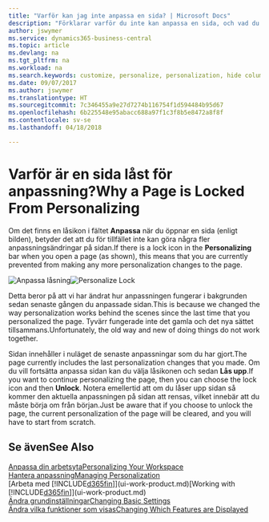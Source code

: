 ```yaml
---
title: "Varför kan jag inte anpassa en sida? | Microsoft Docs"
description: "Förklarar varför du inte kan anpassa en sida, och vad du kan göra om du vill låsa upp den för att anpassa den."
author: jswymer
ms.service: dynamics365-business-central
ms.topic: article
ms.devlang: na
ms.tgt_pltfrm: na
ms.workload: na
ms.search.keywords: customize, personalize, personalization, hide columns, remove fields, move fields
ms.date: 09/07/2017
ms.author: jswymer
ms.translationtype: HT
ms.sourcegitcommit: 7c346455a9e27d7274b116754f1d594484b95d67
ms.openlocfilehash: 6b225548e95abacc688a97f1c3f8b5e8472a8f8f
ms.contentlocale: sv-se
ms.lasthandoff: 04/18/2018

---
```

# <a name="why-a-page-is-locked-from-personalizing"></a><span data-ttu-id="cc1fd-103">Varför är en sida låst för anpassning?</span><span class="sxs-lookup"><span data-stu-id="cc1fd-103">Why a Page is Locked From Personalizing</span></span>
<span data-ttu-id="cc1fd-104">Om det finns en låsikon i fältet **Anpassa** när du öppnar en sida (enligt bilden), betyder det att du för tillfället inte kan göra några fler anpassningsändringar på sidan.</span><span class="sxs-lookup"><span data-stu-id="cc1fd-104">If there is a lock icon in the **Personalizing** bar when you open a page (as shown), this means that you are currently prevented from making any more personalization changes to the page.</span></span>

<span data-ttu-id="cc1fd-105">![Anpassa låsning](media/personalization-locked.png "Anpassa låsning")</span><span class="sxs-lookup"><span data-stu-id="cc1fd-105">![Personalize Lock](media/personalization-locked.png "Personalize lock")</span></span>

<span data-ttu-id="cc1fd-106">Detta beror på att vi har ändrat hur anpassningen fungerar i bakgrunden sedan senaste gången du anpassade sidan.</span><span class="sxs-lookup"><span data-stu-id="cc1fd-106">This is because we changed the way personalization works behind the scenes since the last time that you personalized the page.</span></span> <span data-ttu-id="cc1fd-107">Tyvärr fungerade inte det gamla och det nya sättet tillsammans.</span><span class="sxs-lookup"><span data-stu-id="cc1fd-107">Unfortunately, the old way and new of doing things do not work together.</span></span>

<span data-ttu-id="cc1fd-108">Sidan innehåller i nuläget de senaste anpassningar som du har gjort.</span><span class="sxs-lookup"><span data-stu-id="cc1fd-108">The page currently includes the last personalization changes that you made.</span></span> <span data-ttu-id="cc1fd-109">Om du vill fortsätta anpassa sidan kan du välja låsikonen och sedan **Lås upp**.</span><span class="sxs-lookup"><span data-stu-id="cc1fd-109">If you want to continue personalizing the page, then you can choose the lock icon and then **Unlock**.</span></span> <span data-ttu-id="cc1fd-110">Notera emellertid att om du låser upp sidan så kommer den aktuella anpassningen på sidan att rensas, vilket innebär att du måste börja om från början.</span><span class="sxs-lookup"><span data-stu-id="cc1fd-110">Just be aware that if you choose to unlock the page, the current personalization of the page will be cleared, and you will have to start from scratch.</span></span>


## <a name="see-also"></a><span data-ttu-id="cc1fd-111">Se även</span><span class="sxs-lookup"><span data-stu-id="cc1fd-111">See Also</span></span>
[<span data-ttu-id="cc1fd-112">Anpassa din arbetsyta</span><span class="sxs-lookup"><span data-stu-id="cc1fd-112">Personalizing Your Workspace</span></span>](ui-personalization-manage.md)  
[<span data-ttu-id="cc1fd-113">Hantera anpassning</span><span class="sxs-lookup"><span data-stu-id="cc1fd-113">Managing Personalization</span></span>](ui-personalization-manage.md)  
<span data-ttu-id="cc1fd-114">[Arbeta med [!INCLUDE[d365fin](includes/d365fin_md.md)]](ui-work-product.md)</span><span class="sxs-lookup"><span data-stu-id="cc1fd-114">[Working with [!INCLUDE[d365fin](includes/d365fin_md.md)]](ui-work-product.md)</span></span>  
[<span data-ttu-id="cc1fd-115">Ändra grundinställningar</span><span class="sxs-lookup"><span data-stu-id="cc1fd-115">Changing Basic Settings</span></span>](ui-change-basic-settings.md)  
[<span data-ttu-id="cc1fd-116">Ändra vilka funktioner som visas</span><span class="sxs-lookup"><span data-stu-id="cc1fd-116">Changing Which Features are Displayed</span></span>](ui-experiences.md)  

